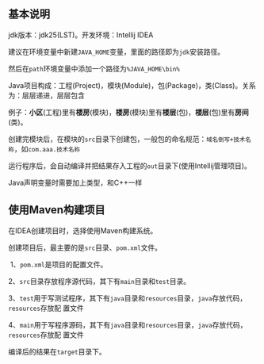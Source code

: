 ## 基本说明

jdk版本：jdk25(LST)。开发环境：Intellij IDEA

建议在环境变量中新建`JAVA_HOME`变量，里面的路径即为`jdk`安装路径。

然后在`path`环境变量中添加一个路径为`%JAVA_HOME\bin%`

Java项目构成：工程(Project)，模块(Module)，包(Package)，类(Class)。关系为：层层递进，层层包含

例子：**小区**(工程)里有**楼房**(模块)，**楼房**(模块)里有**楼层**(包)，**楼层**(包)里有**房间**(类)。

创建完模块后，在模块的`src`目录下创建包，一般包的命名规范：`域名倒写+技术名称`，如`com.aaa.技术名称`

运行程序后，会自动编译并把结果存入工程的`out`目录下(使用Intellij管理项目)。

Java声明变量时需要加上类型，和C++一样

## 使用Maven构建项目

在IDEA创建项目时，选择使用Maven构建系统。

创建项目后，最主要的是`src`目录、`pom.xml`文件。

​	1、`pom.xml`是项目的配置文件。

​	2、`src`目录存放程序源代码，其下有`main`目录和`test`目录。

​	3、`test`用于写测试程序，其下有`java`目录和`resources`目录，`java`存放代码，`resources`存放配		置文件

​	4、`main`用于写程序源码，其下有`java`目录和`resources`目录，`java`存放代码，`resources`存放配		置文件

编译后的结果在`target`目录下。